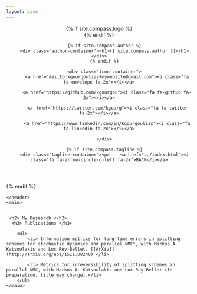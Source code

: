 ```yaml
---
layout: base
---
```


<div class="wrapper">
    <header>
        {% if site.compass.logo %}
        <div class="logo-container">
          <a class="logo" href="{{ page.baseurl }}" style="background-image: url('{{ site.baseurl }}{{ site.compass.logo }}')"></a>
        </div>
        {% endif %}

        {% if site.compass.author %}
        <div class="author-container"><h1>{{ site.compass.author }}</h1></div>
        {% endif %}

        <div class="icon-container">
          <a href="mailto:kgourgoulias+mywebsite@gmail.com"><i class="fa fa-envelope fa-2x"></i></a>

          <a href="https://github.com/kgourgou"><i class="fa fa-github fa-2x"></i></a>

          <a  href="https://twitter.com/kgourg"><i class="fa fa-twitter fa-2x"></i></a>

          <a href="https://www.linkedin.com/in/kgourgoulias"><i class="fa fa-linkedin fa-2x"></i></a>

        </div>

        {% if site.compass.tagline %}
        <div class="tagline-container"><p>    <a href="../index.html"><i class="fa fa-arrow-circle-o-left fa-2x">BACK</i></a>
</p></div>
        {% endif %}

    </header>
    <main>

    
     <h2> My Research </h2>
      <h3> Publications </h3>

        <ul> 
            <li> Information metrics for long-time errors in splitting schemes for stochastic dynamics and parallel kMC*, with Markos A. Katsoulakis and Luc Rey-Bellet. [[ArXiv]](http://arxiv.org/abs/1511.08240) </li>
            
            <li> Metrics for irreversibility of splitting schemes in parallel kMC, with Markos A. Katsoulakis and Luc Rey-Bellet (In preparation, title may change).</li>
        </ul>
    </main>
</div>



